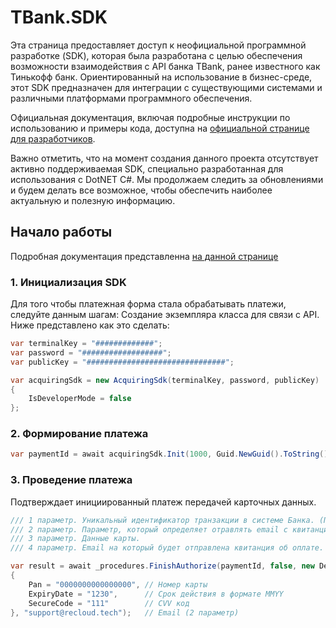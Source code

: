 # TBank.SDK

Эта страница предоставляет доступ к неофициальной программной разработке (SDK), которая была разработана с целью
обеспечения возможности взаимодействия с API банка TBank, ранее известного как Тинькофф банк.
Ориентированный на использование в бизнес-среде, этот SDK предназначен для интеграции с существующими системами и
различными платформами программного обеспечения.

Официальная документация, включая подробные инструкции по использованию и примеры кода, доступна
на [официальной странице для разработчиков](https://developer.tbank.ru/docs/sdk/business/).

Важно отметить, что на момент создания данного проекта отсутствует активно поддерживаемая SDK, специально разработанная
для использования с DotNET C#. Мы продолжаем следить за обновлениями и будем делать все возможное, чтобы обеспечить
наиболее актуальную и полезную информацию.

## Начало работы
Подробная документация представленна [на данной странице](https://gml-launcher.github.io/Gml.Docs/tbank-sdk.html)

### 1. Инициализация SDK

Для того чтобы платежная форма стала обрабатывать платежи, следуйте данным шагам:
Создание экземпляра класса для связи с API. Ниже представлено как это сделать:

```C#
var terminalKey = "#############";
var password = "##################";
var publicKey = "###############################";

var acquiringSdk = new AcquiringSdk(terminalKey, password, publicKey)
{
    IsDeveloperMode = false
};
```

### 2. Формирование платежа

```C#
var paymentId = await acquiringSdk.Init(1000, Guid.NewGuid().ToString(), "RcPay-2024");
```

### 3. Проведение платежа

Подтверждает инициированный платеж передачей карточных данных.

```C#
/// 1 параметр. Уникальный идентификатор транзакции в системе Банка. (Полученный на прошлом этапе)
/// 2 параметр. Параметр, который определяет отравлять email с квитанцией или нет.
/// 3 параметр. Данные карты.
/// 4 параметр. Email на который будет отправлена квитанция об оплате.

var result = await _procedures.FinishAuthorize(paymentId, false, new DefaultCardData
{
    Pan = "0000000000000000", // Номер карты
    ExpiryDate = "1230",      // Срок действия в формате MMYY
    SecureCode = "111"        // CVV код
}, "support@recloud.tech");   // Email (2 параметр)
```
